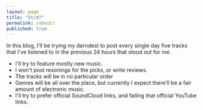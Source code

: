 ```yaml
---
layout: page
title: "5t/d?"
permalink: /about/
published: true
---
```



In this blog, I'll be trying my darndest to post every single day five tracks that I've listened to in the previous 24 hours that stood out for me.  

- I'll try to feature mostly new music.  
- I won't post resonings for the picks, or write reviews. 
- The tracks will be in no particular order
- Genres will be all over the place, but currently I expect there'll be a fair amount of electronic music.  
- I'll try to prefer official SoundCloud links, and failing that official YouTube links.  

